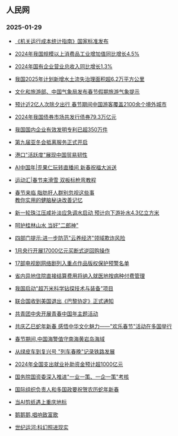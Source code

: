 ## 人民网 
### 2025-01-29

+ [《机关运行成本统计指南》国家标准发布](http://finance.people.com.cn/n1/2025/0128/c1004-40410503.html)

+ [2024年我国规模以上消费品工业增加值同比增长4.5%](http://finance.people.com.cn/n1/2025/0128/c1004-40410475.html)

+ [2024年国有企业营业总收入同比增长1.3%](http://finance.people.com.cn/n1/2025/0128/c1004-40410476.html)

+ [我国2025年计划新增水土流失治理面积超6.2万平方公里](http://society.people.com.cn/n1/2025/0128/c1008-40410498.html)

+ [文化和旅游部、中国气象局发布春节假期旅游气象提示](http://society.people.com.cn/n1/2025/0128/c1008-40410490.html%09)

+ [预计近2亿人次除夕出行 春节期间中国游客覆盖2100余个境外城市](http://finance.people.com.cn/n1/2025/0128/c1004-40410514.html)

+ [2024年我国债券市场共发行债券79.3万亿元](http://finance.people.com.cn/n1/2025/0128/c1004-40410491.html)

+ [我国国内企业有效发明专利已超350万件](http://finance.people.com.cn/n1/2025/0128/c1004-40410505.html)

+ [第九届亚冬会抵离服务正式开启](http://finance.people.com.cn/GB/8215/459972/459973/index.html%22%20target%3D%22_blank%22%20rel%3D%22noopener%22%3E%E6%96%B0%E6%98%A5%E8%B5%B0%E5%9F%BA%E5%B1%82%7C%3C/a%3E%3Ca%20href%3D%22http://society.people.com.cn/n1/2025/0128/c1008-40410332.html%22%20target%3D%22_blank%22%20rel%3D%22noopener%22%3E%E6%96%87%E6%97%85%E8%9E%8D%E5%90%88%E8%B0%8B%E5%8F%91%E5%B1%95%3C/a%3E%20%3Ca%20href%3D%22http://society.people.com.cn/n1/2025/0128/c1008-40410333.html%22%20target%3D%22_blank%22%20rel%3D%22noopener%22%3E%E6%8B%89%E7%A5%9C%E6%9D%91%E5%AF%A8%E8%B8%8F%E6%AD%8C%E5%A3%B0%3C/a%3E%20%3Ca%20href%3D%22http://society.people.com.cn/n1/2025/0128/c1008-40410334.html%22%20target%3D%22_blank%22%20rel%3D%22noopener%22%3E%E5%90%8C%E5%BF%83%E7%BB%AD%E5%86%99%E5%B1%B1%E6%B5%B7%E6%83%85%3C/a%3E%3Ca%20href%3D%22http://society.people.com.cn/n1/2025/0128/c1008-40410335.html%22%20target%3D%22_blank%22%20rel%3D%22noopener%22%3E%20%E5%B1%B1%E5%8C%BA%E5%86%9C%E6%9C%BA%E5%87%BA%E6%B5%B7%E8%AE%B0%3C/a%3E%3C/li%3E%20%5B2025%E5%B9%B401%E6%9C%8828%E6%97%A506:01%5D%3Cli%3E%3Ca%20href%3D%22http://ent.people.com.cn/n1/2025/0128/c1012-40410351.html)

+ [港口"活跃度"展现中国贸易韧性](http://finance.people.com.cn/n1/2025/0128/c1004-40410307.html)

+ [AI中国年|歪果仁玩转直播间 新春祝福大派送](http://world.people.com.cn/n1/2025/0128/c1002-40410473.html)

+ [运动汇|春节来滑雪 双板标枪弯教程](http://ent.people.com.cn/n1/2025/0128/c1012-40410454.html)

+ [春节来临 脂肪肝人群别忽视这些事</a><br><a href="http://health.people.com.cn/n1/2025/0128/c14739-40410470.html" target="_blank">教你实用的健脑秘诀改善记忆](http://ent.people.com.cn/n1/2025/0128/c1012-40410455.html)

+ [新一轮珠江压咸补淡应急调水启动 预计向下游补水4.3亿立方米](http://env.people.com.cn/n1/2025/0128/c1010-40410310.html)

+ [呵护桂林山水 当好"二郎神"](http://env.people.com.cn/n1/2025/0128/c1010-40410344.html)

+ [四部门提示:进一步防范"云养经济"领域欺诈风险](http://finance.people.com.cn/n1/2025/0128/c1004-40410347.html)

+ [1月央行开展17000亿元买断式逆回购操作](http://finance.people.com.cn/n1/2025/0128/c1004-40410348.html)

+ [17部电视剧网络剧列入重点作品版权保护预警名单](http://society.people.com.cn/n1/2025/0129/c1008-40410549.html)

+ [省内异地住院直接结算费用将纳入就医地按病种付费管理](http://society.people.com.cn/n1/2025/0129/c1008-40410546.html)

+ [我国启动"超万米科学钻探技术与装备"项目](http://finance.people.com.cn/GB/8215/459972/459973/index.html%22%20target%3D%22_blank%22%20rel%3D%22noopener%22%3E%E6%96%B0%E6%98%A5%E8%B5%B0%E5%9F%BA%E5%B1%82%7C%3C/a%3E%3Ca%20href%3D%22http://society.people.com.cn/n1/2025/0129/c1008-40410537.html%22%20target%3D%22_blank%22%20rel%3D%22noopener%22%3E%E7%BA%BF%E4%B8%8B%E6%89%93%E5%8D%A1%E5%A4%87%E5%B9%B4%E8%B4%A7%3C/a%3E%20%3Ca%20href%3D%22http://society.people.com.cn/n1/2025/0129/c1008-40410538.html%22%20target%3D%22_blank%22%20rel%3D%22noopener%22%3E%E6%96%B0%E9%B2%9C%E6%B5%B7%E5%91%B3%E6%BB%A1%E8%88%B1%E6%9D%A5%3C/a%3E%20%3Ca%20href%3D%22http://society.people.com.cn/n1/2025/0129/c1008-40410539.html%22%20target%3D%22_blank%22%20rel%3D%22noopener%22%3E%E8%BD%A6%E5%8E%98%E5%AD%90%E4%B8%B0%E5%AF%8C%E6%9E%9C%E7%9B%98%E5%AD%90%3C/a%3E%3Ca%20href%3D%22http://society.people.com.cn/n1/2025/0129/c1008-40410540.html%22%20target%3D%22_blank%22%20rel%3D%22noopener%22%3E%20%E4%B9%98%E9%AB%98%E9%93%81%E7%9C%8B%E5%86%B0%E9%9B%AA%3C/a%3E%3C/li%3E%20%5B2025%E5%B9%B401%E6%9C%8829%E6%97%A506:00%5D%3Cli%3E%3Ca%20href%3D%22http://finance.people.com.cn/n1/2025/0129/c1004-40410548.html)

+ [联合国收到美国退出《巴黎协定》正式通知](http://world.people.com.cn/n1/2025/0129/c1002-40410551.html)

+ [共青团中央开展青春中国年主题活动](http://politics.people.com.cn/n1/2025/0129/c1001-40410703.html)

+ [共庆乙巳蛇年新春 感悟中华文化魅力——"欢乐春节"活动在多国举行](http://world.people.com.cn/n1/2025/0129/c1002-40410716.html)

+ [春节期间,中国海警值守南海黄岩岛海域](http://politics.people.com.cn/n1/2025/0129/c1001-40410728.html)

+ [从绿皮车到复兴号 "列车春晚"记录铁路发展](http://finance.people.com.cn/n1/2025/0129/c1004-40410652.html)

+ [2024年全国支出就业补助资金预计超1000亿元](http://society.people.com.cn/n1/2025/0129/c1008-40410736.html)

+ [国务院国资委深入推进"一业一策、一企一策"考核](http://finance.people.com.cn/n1/2025/0129/c1004-40410730.html)

+ [国际组织负责人和多国政要祝贺农历蛇年新春](http://finance.people.com.cn/GB/8215/459972/459973/index.html%22%20target%3D%22_blank%22%20rel%3D%22noopener%22%3E%E6%96%B0%E6%98%A5%E8%B5%B0%E5%9F%BA%E5%B1%82%7C%3C/a%3E%3Ca%20href%3D%22http://society.people.com.cn/n1/2025/0129/c1008-40410537.html%22%20target%3D%22_blank%22%20rel%3D%22noopener%22%3E%E7%BA%BF%E4%B8%8B%E6%89%93%E5%8D%A1%E5%A4%87%E5%B9%B4%E8%B4%A7%3C/a%3E%20%3Ca%20href%3D%22http://society.people.com.cn/n1/2025/0129/c1008-40410538.html%22%20target%3D%22_blank%22%20rel%3D%22noopener%22%3E%E6%96%B0%E9%B2%9C%E6%B5%B7%E5%91%B3%E6%BB%A1%E8%88%B1%E6%9D%A5%3C/a%3E%20%3Ca%20href%3D%22http://society.people.com.cn/n1/2025/0129/c1008-40410539.html%22%20target%3D%22_blank%22%20rel%3D%22noopener%22%3E%E8%BD%A6%E5%8E%98%E5%AD%90%E4%B8%B0%E5%AF%8C%E6%9E%9C%E7%9B%98%E5%AD%90%3C/a%3E%3Ca%20href%3D%22http://society.people.com.cn/n1/2025/0129/c1008-40410540.html%22%20target%3D%22_blank%22%20rel%3D%22noopener%22%3E%20%E4%B9%98%E9%AB%98%E9%93%81%E7%9C%8B%E5%86%B0%E9%9B%AA%3C/a%3E%3C/li%3E%20%5B2025%E5%B9%B401%E6%9C%8829%E6%97%A506:00%5D%3Cli%3E%3Ca%20href%3D%22http://world.people.com.cn/n1/2025/0129/c1002-40410713.html)

+ [当AI剪纸遇上重庆地标](http://cq.people.com.cn/n2/2025/0129/c365401-41123642.html)

+ [鹅鹅鹅,唱响致富歌](http://society.people.com.cn/n1/2025/0129/c1008-40410529.html%22%20target%3D%22_blank%22%20rel%3D%22noopener%22%3E%E9%99%A4%E5%A4%95%2C%E7%86%A0%E7%86%A0%E7%94%9F%E8%BE%89%E7%9A%84%E7%9E%AC%E9%97%B4%3C/a%3E%3C/li%3E%20%5B2025%E5%B9%B401%E6%9C%8829%E6%97%A518:29%5D%3Cli%3E%3Ca%20href%3D%22http://hlj.people.com.cn/n2/2025/0129/c220024-41123558.html)

+ [世纪运河:科幻照进现实](http://gx.people.com.cn/n2/2025/0129/c179464-41123498.html)

